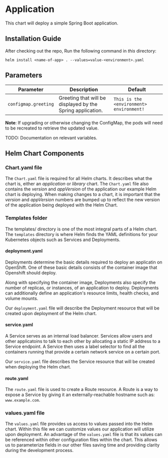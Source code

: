 # Application
This chart will deploy a simple Spring Boot application.

## Installation Guide

After checking out the repo, Run the following command in *this* directory: 

`helm install <name-of-app> . --values=value-<environment>.yaml`

## Parameters

| Parameter                                 | Description                                                                                                          | Default                                                      |
|-------------------------------------------|----------------------------------------------------------------------------------------------------------------------|--------------------------------------------------------------|
| `configmap.greeting`                      | Greeting that will be displayed by the Spring application.                                                           | `This is the <environment> environment!`                     |


**Note**: If upgrading or otherwise changing the ConfigMap, the pods will need to be recreated to retrieve the updated value.

TODO: Documentation on relevant variables.

## Helm Chart Components

### Chart.yaml file

The `Chart.yaml` file is required for all Helm charts. It describes what the chart is, either an _application_ or _library_ chart. The `Chart.yaml` file also contains the _version_ and _appVersion_ of the application our example Helm chart is deploying. When making changes to a chart, it is important that the _version_ and _appVersion_ numbers are bumped up to reflect the new version of the application being deployed with the Helm Chart.

### Templates folder

The templates/ directory is one of the most integral parts of a Helm chart. The `templates` directory is where Helm finds the YAML definitions for your Kubernetes objects such as Services and Deployments.

#### deployment.yaml

Deployments determine the basic details required to deploy an applicatin on OpenShift. One of these basic details consists of the container image that Openshift should deploy. 

Along with specifying the container image, Deployments also specify the number of replicas, or instances, of an application to deploy. Deployments can additionally define an application's resource limits, health checks, and volume mounts.

Our `deployment.yaml` file will describe the Deployment resource that will be created upon deployment of the Helm chart. 

#### service.yaml

A Service serves as an internal load balancer. Services allow users and other applicatoins to talk to each other by allocating a static IP address to a Service endpoint. A Service then uses a label selector to find all the containers running that provide a certain network service on a certain port. 

Our `service.yaml` file describes the Service resource that will be created when deploying the Helm chart.

#### route.yaml
The `route.yaml` file is used to create a Route resource. A Route is a way to expose a Service by giving it an externally-reachable hostname such as: `www.example.com`. 


### values.yaml file

The `values.yaml` file provides us access to values passed into the Helm chart. Within this file we can customize values our application will utilize upon deployment. An advantage of the `values.yaml` file is that its values can be referenced within other configuration files within the chart. This allows us to parameterize fields in our other files saving time and providing clarity during the development process. 